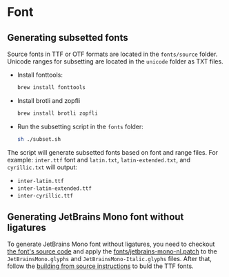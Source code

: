 # Font

## Generating subsetted fonts

Source fonts in TTF or OTF formats are located in the `fonts/source` folder. Unicode ranges for subsetting are located in the `unicode` folder as TXT files.

- Install fonttools:
  ```sh
  brew install fonttools
  ```
- Install brotli and zopfli
  ```sh
  brew install brotli zopfli
  ```
- Run the subsetting script in the `fonts` folder:
  ```sh
  sh ./subset.sh
  ```

The script will generate subsetted fonts based on font and range files. For example: `inter.ttf` font and `latin.txt`, `latin-extended.txt`, and `cyrillic.txt` will output:

- `inter-latin.ttf`
- `inter-latin-extended.ttf`
- `inter-cyrillic.ttf`

## Generating JetBrains Mono font without ligatures

To generate JetBrains Mono font without ligatures, you need to checkout [the font's source code](https://github.com/JetBrains/JetBrainsMono/) and apply the [fonts/jetbrains-mono-nl.patch](fonts/jetbrains-mono-nl.patch) to the `JetBrainsMono.glyphs` and `JetBrainsMono-Italic.glyphs` files. After that, follow the [building from source instructions](https://github.com/JetBrains/JetBrainsMono/blob/master/README.md#building-from-source-files) to buld the TTF fonts.
